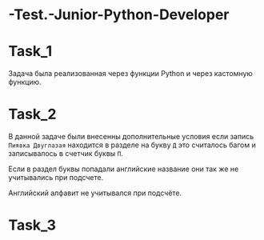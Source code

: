 # -Test.-Junior-Python-Developer

# Task_1

Задача была реализованная через функции Python и через кастомную функцию.

# Task_2

В данной задаче были внесенны дополнительные условия если запись ```Пиявка Двуглазая``` находится в разделе на букву ```Д``` это
считалось багом и записывалось в счетчик буквы ```П```.

Если в раздел буквы попадали английские название они так же
не учитывались при подсчете.

Английский алфавит не учитывался при подсчёте.

# Task_3